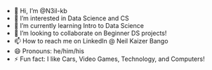- 👋 Hi, I’m @N3il-kb
- 👀 I’m interested in Data Science and CS 
- 🌱 I’m currently learning Intro to Data Science
- 💞️ I’m looking to collaborate on Beginner DS projects!
- 📫 How to reach me on LinkedIn @ Neil Kaizer Bango
- 😄 Pronouns: he/him/his
- ⚡ Fun fact: I like Cars, Video Games, Technology, and Computers!

<!---
N3il-kb/N3il-kb is a ✨ special ✨ repository because its `README.md` (this file) appears on your GitHub profile.
You can click the Preview link to take a look at your changes.
--->
